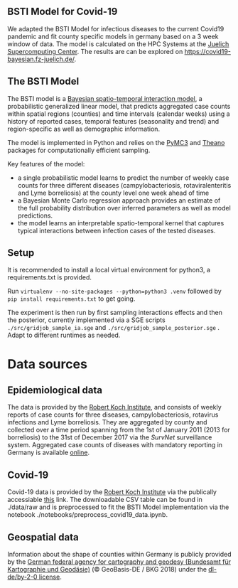 ## BSTI Model for Covid-19

We adapted the BSTI Model for infectious diseases to the current Covid19 pandemic and fit county specific models in germany based on a 3 week window of data. The model is calculated on the HPC Systems at the [Juelich Supercomputing Center](https://www.fz-juelich.de/ias/jsc/EN/Home/home_node.html). The results are can be explored on https://covid19-bayesian.fz-juelich.de/.

## The BSTI Model

The BSTI model is a [Bayesian spatio-temporal interaction model][1], a probabilistic generalized linear model, that predicts aggregated case counts within spatial regions (counties) and time intervals (calendar weeks) using a history of reported cases, temporal features (seasonality and trend) and region-specific as well as demographic information.

The model is implemented in Python and relies on the [PyMC3][2] and [Theano][3] packages for computationally efficient sampling.

Key features of the model:

* a single probabilistic model learns to predict the number of weekly case counts for three different diseases (campylobacteriosis, rotaviralenteritis and Lyme borreliosis) at the county level one week ahead of time
* a Bayesian Monte Carlo regression approach provides an estimate of the full probability distribution over inferred parameters as well as model predictions.
* the model learns an interpretable spatio-temporal kernel that captures typical interactions between infection cases of the tested diseases.

## Setup
It is recommended to install a local virtual environment for python3, a requirements.txt is provided.

Run ``virtualenv --no-site-packages --python=python3 .venv`` followed by ``pip install requirements.txt`` to get going.

The experiment is then run by first sampling interactions effects and then the posterior, currently implemented via a SGE scripts ``./src/gridjob_sample_ia.sge`` and ``./src/gridjob_sample_posterior.sge`` . Adapt to different runtimes as needed.


# Data sources
## Epidemiological data
The data is provided by the [Robert Koch Institute][4], and consists of weekly reports of case counts for three diseases, campylobacteriosis, rotavirus infections and Lyme borreliosis. They are aggregated by county and collected over a time period spanning from the 1st of January 2011 (2013 for borreliosis) to the 31st of December 2017 via the *SurvNet* surveillance system. Aggregated case counts of diseases with mandatory reporting in Germany is available [online][5].

## Covid-19
Covid-19 data is provided by the [Robert Koch Institute][4] via the publically accessiable [this](https://npgeo-corona-npgeo-de.hub.arcgis.com/datasets/dd4580c810204019a7b8eb3e0b329dd6_0/data?orderBy=Meldedatum) link. The downloadable CSV table can be found in ./data/raw and is preprocessed to fit the BSTI Model implementation via the notebook ./notebooks/preprocess_covid19_data.ipynb.


## Geospatial data
Information about the shape of counties within Germany is publicly provided by the [German federal agency for cartography and geodesy (Bundesamt für Kartographie und Geodäsie)][6] (© GeoBasis-DE / BKG 2018) under the [dl-de/by-2-0 license][7].


[1]: https://www.biorxiv.org/content/10.1101/617795v1
[2]: https://docs.pymc.io/
[3]: https://github.com/Theano/Theano
[4]: https://rki.de
[5]: https://survstat.rki.de
[6]: http://www.bkg.bund.de
[7]: https://www.govdata.de/dl-de/by-2-0
